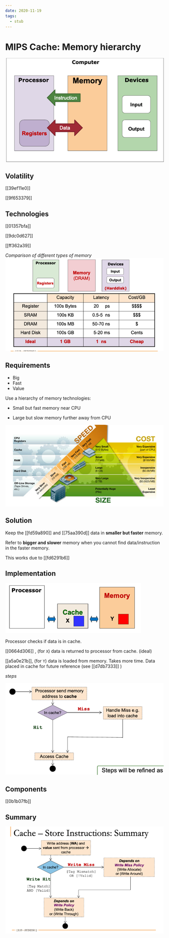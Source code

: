```yaml
---
date: 2020-11-19
tags: 
  - stub
---
```


# MIPS Cache: Memory hierarchy

![](./static/mips-mem-overview.png)

## Volatility

[[39ef11e0]]

[[9f653379]]

## Technologies

[[01357bfa]]

[[9dc0d627]]

[[ff362a39]]

*Comparison of different types of memory*
![](./static/mips-storage-comparison.png)

## Requirements

- Big
- Fast
- Value

Use a hierarchy of memory technologies:

- Small but fast memory near CPU

- Large but slow memory further away from CPU

![](./static/mips-memory-hierarchy.png)

## Solution

Keep the [[fd59a890]]  and [[75aa390d]] data in **smaller but faster** memory.

Refer to **bigger and slower** memory when you cannot find data/instruction in the faster memory.

This works due to [[fd6291b6]] 

## Implementation

![](./static/mips-cache-eg.png)

Processor checks if data is in cache.

[[0664d306]] , (for `X`) data is returned to processor from cache. (ideal)

[[a5a0e21b]], (for `Y`) data is loaded from memory. Takes more time. Data placed in cache for future reference (see [[d7db7333]] )

*steps*

![](./static/mips-cache-steps.png)

## Components

[[0b1b07fb]]



## Summary

![](./static/mips-cache-summary.png)

